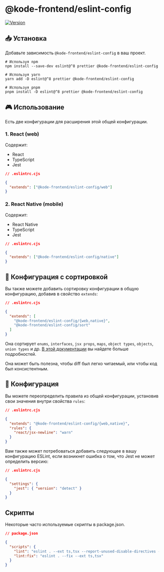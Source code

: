 # @kode-frontend/eslint-config

[![Version][version-badge]][package]

## 📥 Установка

Добавьте зависимость `@kode-frontend/eslint-config` в ваш проект.

```shell
# Используя npm
npm install --save-dev eslint@^8 prettier @kode-frontend/eslint-config

# Используя yarn
yarn add -D eslint@^8 prettier @kode-frontend/eslint-config

# Используя pnpm
pnpm install -D eslint@^8 prettier @kode-frontend/eslint-config
```

## 🎮 Использование

Есть две конфигурации для расширения этой общей конфигурации.

### 1. React (web)

Содержит:

- React
- TypeScript
- Jest

```json
// .eslintrc.cjs

{
  "extends": ["@kode-frontend/eslint-config/web"]
}
```

### 2. React Native (mobile)

Содержит:

- React Native
- TypeScript
- Jest

```json
// .eslintrc.cjs

{
  "extends": ["@kode-frontend/eslint-config/native"]
}
```

## 📖 Конфигурация с сортировкой

Вы также можете добавить сортировку конфигурации в общую конфигурацию, добавив в свойство `extends`:

```json
// .eslintrc.cjs

{
  "extends": [
    "@kode-frontend/eslint-config/{web,native}",
    "@kode-frontend/eslint-config/sort"
  ]
}
```

Она сортирует `enums`, `interfaces`, `jsx props`, `maps`, `object types`, `objects`, `union types` и др. [В этой документации]() вы найдете больше подробностей.

Она может быть полезна, чтобы diff был легко читаемый, или чтобы код был консистентным.

## 📝 Конфигурация

Вы можете переопределить правила из общей конфигурации, установив свои значения внутри свойства `rules`:

```json
// .eslintrc.cjs

{
  "extends": "@kode-frontend/eslint-config/{web,native}",
  "rules": {
    "react/jsx-newline": "warn"
  }
}
```

Вам также может потребоваться добавить следующее в вашу конфигурацию ESLint, если возникнет ошибка о том, что Jest не может определить версию:

```json
// .eslintrc.cjs

{
  "settings": {
    "jest": { "version": "detect" }
  }
}
```

## Скрипты

Некоторые часто используемые скрипты в package.json.

```json
// package.json

{
  "scripts": {
    "lint": "eslint . --ext ts,tsx --report-unused-disable-directives --max-warnings 0",
    "lint:fix": "eslint . --fix --ext ts,tsx"
  }
}
```

[version-badge]: https://img.shields.io/npm/v/@kode-frontend/eslint-config.svg?style=flat-square
[package]: https://www.npmjs.com/package/@kode-frontend/eslint-config
